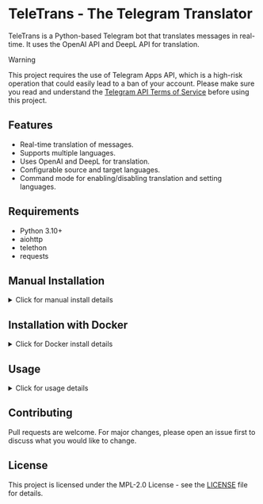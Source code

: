 # TeleTrans - The Telegram Translator

TeleTrans is a Python-based Telegram bot that translates messages in real-time. It uses the OpenAI API and DeepL API for translation.


> [!WARNING]  
> This project requires the use of Telegram Apps API, which is a high-risk operation that could easily lead to a ban of your account. Please make sure you read and understand the [Telegram API Terms of Service](https://core.telegram.org/api/terms) before using this project.

## Features

- Real-time translation of messages.
- Supports multiple languages.
- Uses OpenAI and DeepL for translation.
- Configurable source and target languages.
- Command mode for enabling/disabling translation and setting languages.

## Requirements

- Python 3.10+
- aiohttp
- telethon
- requests

## Manual Installation

<details>
   <summary>Click for manual install details</summary>

#### Install & Setup & Run

1. Clone the repository:
   ```sh
   git clone https://github.com/ihategfw/teletrans.git
   ```
2. Navigate to the project directory:
   ```sh
   cd teletrans
   ```
3. Install the required Python packages:
   ```sh
   pip install -r requirements.txt
   ```
4. Create a `config.json` file in the project directory:
    ```json
    {
        "api_id": "your_telegram_api_id",
        "api_hash": "your_telegram_api_hash",
        "target_config": {},
        "openai": {
            "enable": true,
            "api_key": "your_openai_api_key",
            "url": "https://api.openai.com/v1/chat/completions",
            "model": "gpt-3.5-turbo"
        }
    }
    ```
   - `api_id` and `api_hash` are required for the Telegram API. You can get them by creating a new application at [my.telegram.org](https://my.telegram.org).
   - If `openai.enable` is set to `true`, the bot will use the OpenAI API to translate, and this is only effective when the target language is English.

5. Run the script with an optional argument to specify the working directory:
   ```sh
   python teletrans.py </path/to/your/directory>
   ```
   If no directory is specified, the script will run in the current directory.

#### Running as a Daemon

1. Create a new service file:
   ```sh
   sudo nano /etc/systemd/system/teletrans.service
   ```

2. Add the following content to the file:
   ```ini
   [Unit]
   Description=TeleTrans
   After=network.target

   [Service]
   Type=simple
   WorkingDirectory=/path/to/teletrans
   ExecStart=/usr/bin/python3 /path/to/teletrans/teletrans.py /path/to/your/directory
   Restart=on-failure

   [Install]
   WantedBy=multi-user.target
   ```
   Replace `/path/to/teletrans` with the path to the project directory. `/path/to/your/directory` is the directory where the bot will store the configuration and logs.

3. Start the service and enable it to run on boot:
   ```sh
   sudo systemctl start teletrans
   sudo systemctl enable teletrans
   ```

4. Check the status of the service:
   ```sh
   sudo systemctl status teletrans
   ```

5. To stop the service, use:
   ```sh
   sudo systemctl stop teletrans
   ```

</details>

## Installation with Docker

<details>
   <summary>Click for Docker install details</summary>

1. Install Docker:
   ```sh
   bash <(curl -sSL https://get.docker.com)
   ```

2. Make a directory for the bot:
   ```sh
   mkdir teletrans
   cd teletrans
   ```

4. Create a `config.json` file in the project directory:
    ```json
    {
        "api_id": "your_telegram_api_id",
        "api_hash": "your_telegram_api_hash",
        "target_config": {},
        "openai": {
            "enable": true,
            "api_key": "your_openai_api_key",
            "url": "https://api.openai.com/v1/chat/completions",
            "model": "gpt-3.5-turbo"
        }
    }
    ```
   - `api_id` and `api_hash` are required for the Telegram API. You can get them by creating a new application at [my.telegram.org](https://my.telegram.org).
   - If `openai.enable` is set to `true`, the bot will use the OpenAI API to translate, and this is only effective when the target language is English.

4. Run the bot with Docker:
   ```sh
   docker run -itd --name teletrans -v $(pwd):/app/config --restart=unless-stopped ghcr.io/ihategfw/teletrans:latest
   ```

5. For the first time, you need to execute the following command to log in to your Telegram account:
   ```sh
   docker exec -it teletrans python teletrans.py /app/config
   ```
   Follow the instructions to log in. 
   
   After logging in, please stop the container by pressing `Ctrl+C` and restart it:
   ```sh
   docker restart teletrans
   ```

</details>

## Usage

<details>
   <summary>Click for usage details</summary>

1. To enable translation from Chinese to English and Japanese, and keep the original message, use the following command in the chat:
   ```
   .tt-on,zh,zh|en|ja
   ```
   The code of languages supported by DeepL API can be found [here](https://developers.deepl.com/docs/resources/supported-languages).

2. To disable translation in the chat, simply use:
   ```
   .tt-off
   ```

3. To enable or disable global translation, use the following command:
   ```
   .tt-on-global,zh,zh|en|ja
   .tt-off-global
   ```
   - The chat config is prioritized over the global config.

4. If you want to send a message without translating it, use the `.tt-skip` command followed by your message:
   ```
   .tt-skip Hello, this message will not be translated.
   ```

5. If you want to translate only this message once, use the following command, making sure to separate the command and the text with a space; this command ignores the `.tt-on` or `.tt-on-global` parameter:
   ```
   .tt-once,en,en|zh Hello, I am teletrans bot
   ```

6. Edited message is not translated by default. If you need to translate it, insert `.tt` at the beginning of the message.
   ```
   .tt This edited message will be translated.
   ```

7. If you want to translate the message you replied to, use the below command:
   ```
   .tt,zh,zh|en|ja
   ```

</details>

## Contributing

Pull requests are welcome. For major changes, please open an issue first to discuss what you would like to change.

## License

This project is licensed under the MPL-2.0 License - see the [LICENSE](LICENSE) file for details.

